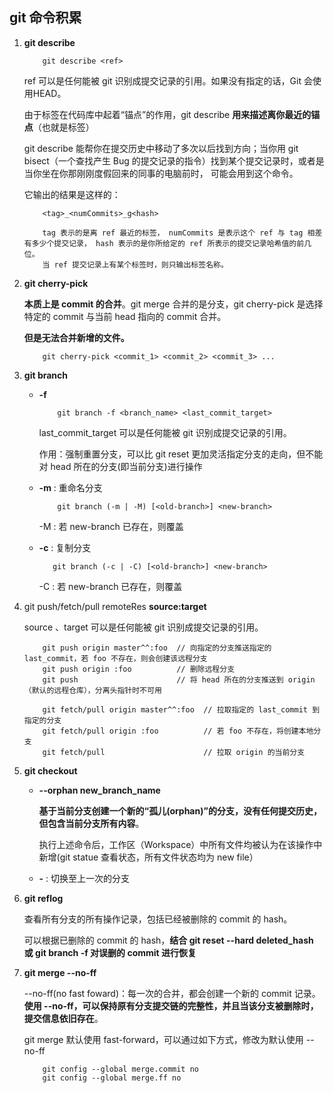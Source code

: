 ## git 命令积累

1. **git describe**

    ```
        git describe <ref>
    ```

    ref 可以是任何能被 git 识别成提交记录的引用。如果没有指定的话，Git 会使用HEAD。

    由于标签在代码库中起着“锚点”的作用，git describe **用来描述离你最近的锚点**（也就是标签）

    git describe 能帮你在提交历史中移动了多次以后找到方向；当你用 git bisect（一个查找产生 Bug 的提交记录的指令）找到某个提交记录时，或者是当你坐在你那刚刚度假回来的同事的电脑前时， 可能会用到这个命令。

    它输出的结果是这样的：
    ```
        <tag>_<numCommits>_g<hash>

        tag 表示的是离 ref 最近的标签， numCommits 是表示这个 ref 与 tag 相差有多少个提交记录， hash 表示的是你所给定的 ref 所表示的提交记录哈希值的前几位。
        当 ref 提交记录上有某个标签时，则只输出标签名称。
    ```

2. **git cherry-pick**

    **本质上是 commit 的合并**。git merge 合并的是分支，git cherry-pick 是选择特定的 commit 与当前 head 指向的 commit 合并。
    
    **但是无法合并新增的文件。**
    
    ```
        git cherry-pick <commit_1> <commit_2> <commit_3> ...
    ```

3. **git branch**
    - **-f**
        ```
            git branch -f <branch_name> <last_commit_target>
        ```
        last_commit_target 可以是任何能被 git 识别成提交记录的引用。

        作用：强制重置分支，可以比 git reset 更加灵活指定分支的走向，但不能对 head 所在的分支(即当前分支)进行操作

    - **-m** : 重命名分支
        ```
            git branch (-m | -M) [<old-branch>] <new-branch>
        ```
        -M : 若 new-branch 已存在，则覆盖

    - **-c** : 复制分支
        ```
           git branch (-c | -C) [<old-branch>] <new-branch>
        ```
        -C : 若 new-branch 已存在，则覆盖

4. git push/fetch/pull remoteRes **source:target**

    source 、target 可以是任何能被 git 识别成提交记录的引用。

    ```
        git push origin master^^:foo  // 向指定的分支推送指定的 last_commit，若 foo 不存在，则会创建该远程分支
        git push origin :foo          // 删除远程分支
        git push                      // 将 head 所在的分支推送到 origin（默认的远程仓库），分离头指针时不可用

        git fetch/pull origin master^^:foo  // 拉取指定的 last_commit 到指定的分支
        git fetch/pull origin :foo          // 若 foo 不存在，将创建本地分支
        git fetch/pull                      // 拉取 origin 的当前分支
    ```

5. **git checkout**
    - **--orphan new_branch_name**

        **基于当前分支创建一个新的“孤儿(orphan)”的分支，没有任何提交历史，但包含当前分支所有内容**。

        执行上述命令后，工作区（Workspace）中所有文件均被认为在该操作中新增(git statue 查看状态，所有文件状态均为 new file）

    - **-** : 切换至上一次的分支
        
6. **git reflog**

    查看所有分支的所有操作记录，包括已经被删除的 commit 的 hash。

    可以根据已删除的 commit 的 hash，**结合 git reset --hard  deleted_hash 或 git branch -f 对误删的 commit 进行恢复**

7. **git merge --no-ff**

    --no-ff(no fast foward)：每一次的合并，都会创建一个新的 commit 记录。
    **使用 --no-ff，可以保持原有分支提交链的完整性，并且当该分支被删除时，提交信息依旧存在**。

    git merge 默认使用 fast-forward，可以通过如下方式，修改为默认使用 --no-ff
    ```
        git config --global merge.commit no
        git config --global merge.ff no
    ```
